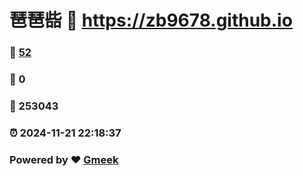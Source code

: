 # 琶琶啙 :link: https://zb9678.github.io 
### :page_facing_up: [52](https://zb9678.github.io/tag.html) 
### :speech_balloon: 0 
### :hibiscus: 253043 
### :alarm_clock: 2024-11-21 22:18:37 
### Powered by :heart: [Gmeek](https://github.com/Meekdai/Gmeek)
